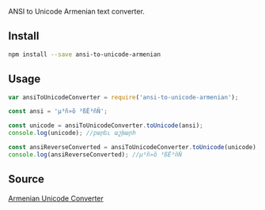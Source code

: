 ANSI to Unicode Armenian text converter.

## Install

```sh
npm install --save ansi-to-unicode-armenian
```


## Usage

```js
var ansiToUnicodeConverter = require('ansi-to-unicode-armenian');

const ansi = 'µ³ñ»õ ³ßË³ñÑ';

const unicode = ansiToUnicodeConverter.toUnicode(ansi);
console.log(unicode); //բարեւ աշխարհ

const ansiReverseConverted = ansiToUnicodeConverter.toUnicode(unicode);
console.log(ansiReverseConverted); //µ³ñ»õ ³ßË³ñÑ

```

## Source

[Armenian Unicode Converter](http://unicodenow.com/)
